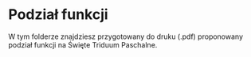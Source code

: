 # Podział funkcji
W tym folderze znajdziesz przygotowany do druku (.pdf) proponowany podział funkcji na Święte Triduum Paschalne.
